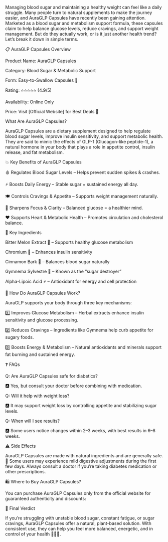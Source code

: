 Managing blood sugar and maintaining a healthy weight can feel like a daily struggle. Many people turn to natural supplements to make the journey easier, and AuraGLP Capsules have recently been gaining attention. Marketed as a blood sugar and metabolism support formula, these capsules claim to help balance glucose levels, reduce cravings, and support weight management. But do they actually work, or is it just another health trend? Let’s break it down in simple terms.

📋 AuraGLP Capsules Overview

Product Name: AuraGLP Capsules

Category: Blood Sugar & Metabolic Support

Form: Easy-to-Swallow Capsules 💊

Rating: ⭐⭐⭐⭐⭐ (4.9/5)

Availability: Online Only

Price: Visit [Official Website] for Best Deals 🛒

What Are AuraGLP Capsules?

AuraGLP Capsules are a dietary supplement designed to help regulate blood sugar levels, improve insulin sensitivity, and support metabolic health. They are said to mimic the effects of GLP-1 (Glucagon-like peptide-1), a natural hormone in your body that plays a role in appetite control, insulin release, and fat metabolism.

💥 Key Benefits of AuraGLP Capsules

🩸 Regulates Blood Sugar Levels – Helps prevent sudden spikes & crashes.

⚡ Boosts Daily Energy – Stable sugar = sustained energy all day.

🍽️ Controls Cravings & Appetite – Supports weight management naturally.

🧠 Sharpens Focus & Clarity – Balanced glucose = a healthier mind.

❤️ Supports Heart & Metabolic Health – Promotes circulation and cholesterol balance.

🧪 Key Ingredients

Bitter Melon Extract 🌱 – Supports healthy glucose metabolism

Chromium 💊 – Enhances insulin sensitivity

Cinnamon Bark 🍂 – Balances blood sugar naturally

Gymnema Sylvestre 🍃 – Known as the “sugar destroyer”

Alpha-Lipoic Acid ⚡ – Antioxidant for energy and cell protection

 

🔬 How Do AuraGLP Capsules Work?

AuraGLP supports your body through three key mechanisms:

1️⃣ Improves Glucose Metabolism – Herbal extracts enhance insulin sensitivity and glucose processing.

2️⃣ Reduces Cravings – Ingredients like Gymnema help curb appetite for sugary foods.

3️⃣ Boosts Energy & Metabolism – Natural antioxidants and minerals support fat burning and sustained energy.

❓ FAQs

Q: Are AuraGLP Capsules safe for diabetics?

🅰️ Yes, but consult your doctor before combining with medication.

Q: Will it help with weight loss?

🅰️ It may support weight loss by controlling appetite and stabilizing sugar levels.

Q: When will I see results?

🅰️ Some users notice changes within 2–3 weeks, with best results in 6–8 weeks.

⚠️ Side Effects

AuraGLP Capsules are made with natural ingredients and are generally safe. 🌿
Some users may experience mild digestive adjustments during the first few days. Always consult a doctor if you’re taking diabetes medication or other prescriptions.

 

🛍️ Where to Buy AuraGLP Capsules?
 
You can purchase AuraGLP Capsules only from the official website for guaranteed authenticity and discounts:


📌 Final Verdict

If you’re struggling with unstable blood sugar, constant fatigue, or sugar cravings, AuraGLP Capsules offer a natural, plant-based solution. With consistent use, they can help you feel more balanced, energetic, and in control of your health 🌱💊✨.
